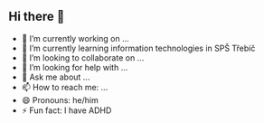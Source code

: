 ## Hi there 👋



- 🔭 I’m currently working on ...
- 🌱 I’m currently learning information technologies in SPŠ Třebíč
- 👯 I’m looking to collaborate on ...
- 🤔 I’m looking for help with ...
- 💬 Ask me about ...
- 📫 How to reach me: ...
- 😄 Pronouns: he/him
- ⚡ Fun fact: I have ADHD

